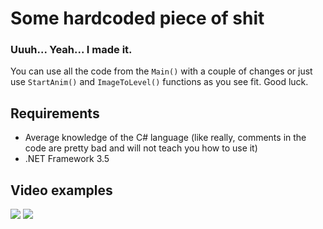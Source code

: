 # Some hardcoded piece of shit
### Uuuh... Yeah... I made it.
You can use all the code from the `Main()` with a couple of changes or just use `StartAnim()` and `ImageToLevel()` functions as you see fit. Good luck.
## Requirements
* Average knowledge of the C# language (like really, comments in the code are pretty bad and will not teach you how to use it)
* .NET Framework 3.5
## Video examples
[![](https://img.youtube.com/vi/k3bQKKFWI1g/0.jpg)](https://youtu.be/k3bQKKFWI1g)
[![](https://img.youtube.com/vi/9XReoppMeL4/0.jpg)](https://youtu.be/9XReoppMeL4)
